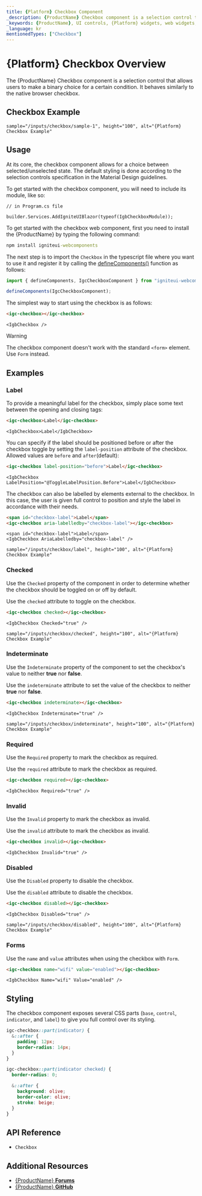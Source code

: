 ```yaml
---
title: {Platform} Checkbox Component
_description: {ProductName} Checkbox component is a selection control that allows users to make a binary choice for a certain condition.
_keywords: {ProductName}, UI controls, {Platform} widgets, web widgets, UI widgets, {Platform}, Native {Platform} Components Suite, Native {Platform} Controls, Native {Platform} Components Library, {Platform} Checkbox components, {Platform} Checkbox controls
_language: kr
mentionedTypes: ["Checkbox"]
---
```


# {Platform} Checkbox Overview

The {ProductName} Checkbox component is a selection control that allows users to make a binary choice for a certain condition. It behaves similarly to the native browser checkbox.

<div class="divider"></div>

## Checkbox Example

`sample="/inputs/checkbox/sample-1", height="100", alt="{Platform} Checkbox Example"`


<div class="divider--half"></div>

## Usage

At its core, the checkbox component allows for a choice between selected/unselected state. The default styling is done according to the selection controls specification in the Material Design guidelines.

<!-- Blazor -->

To get started with the checkbox component, you will need to include its module, like so:


```razor
// in Program.cs file

builder.Services.AddIgniteUIBlazor(typeof(IgbCheckboxModule));
```

<!-- end:Blazor>

<!-- WebComponents -->

To get started with the checkbox web component, first you need to install the {ProductName} by typing the following command:

```cmd
npm install igniteui-webcomponents
```

The next step is to import the `Checkbox` in the typescript file where you want to use it and register it by calling the [defineComponents()]({environment:wcApiUrl}/index.html#defineComponents) function as follows:

```ts
import { defineComponents, IgcCheckboxComponent } from "igniteui-webcomponents";

defineComponents(IgcCheckboxComponent);
```

<!-- end: WebComponents -->

The simplest way to start using the checkbox is as follows:

```html
<igc-checkbox></igc-checkbox>
```

```razor
<IgbCheckbox />
```

>[!WARNING]
> The checkbox component doesn't work with the standard `<form>` element. Use `Form` instead.


## Examples

### Label

To provide a meaningful label for the checkbox, simply place some text between the opening and closing tags:

```html
<igc-checkbox>Label</igc-checkbox>
```

```razor
<IgbCheckbox>Label</IgbCheckbox>
```

You can specify if the label should be positioned before or after the checkbox toggle by setting the `label-position` attribute of the checkbox. Allowed values are `before` and `after`(default):


```html
<igc-checkbox label-position="before">Label</igc-checkbox>
```

```razor
<IgbCheckbox LabelPosition="@ToggleLabelPosition.Before">Label</IgbCheckbox>
```

The checkbox can also be labelled by elements external to the checkbox. In this case, the user is given full control to position and style the label in accordance with their needs.

```html
<span id="checkbox-label">Label</span>
<igc-checkbox aria-labelledby="checkbox-label"></igc-checkbox>
```

```razor
<span id="checkbox-label">Label</span>
<IgbCheckbox AriaLabelledby="checkbox-label" />
```

`sample="/inputs/checkbox/label", height="100", alt="{Platform} Checkbox Example"`



### Checked

<!-- Blazor -->

Use the `Checked` property of the component in order to determine whether the checkbox should be toggled on or off by default.

<!-- end: Blazor -->

<!-- WebComponents -->

Use the `checked` attribute to toggle on the checkbox.

<!-- end: WebComponents -->

```html
<igc-checkbox checked></igc-checkbox>
```

```razor
<IgbCheckbox Checked="true" />
```

`sample="/inputs/checkbox/checked", height="100", alt="{Platform} Checkbox Example"`



### Indeterminate

<!-- Blazor -->

Use the `Indeterminate` property of the component to set the checkbox's value to neither **true** nor **false**.

<!-- end: Blazor -->

<!-- WebComponents -->

Use the `indeterminate` attribute to set the value of the checkbox to neither **true** nor **false**.

<!-- end: WebComponents -->

```html
<igc-checkbox indeterminate></igc-checkbox>
```

```razor
<IgbCheckbox Indeterminate="true" />
```

`sample="/inputs/checkbox/indeterminate", height="100", alt="{Platform} Checkbox Example"`



### Required

<!-- Blazor -->

Use the `Required` property to mark the checkbox as required.

<!-- end: Blazor -->

<!-- WebComponents -->

Use the `required` attribute to mark the checkbox as required.

<!-- end: WebComponents -->

```html
<igc-checkbox required></igc-checkbox>
```

```razor
<IgbCheckbox Required="true" />
```

### Invalid

<!-- Blazor -->

Use the `Invalid` property to mark the checkbox as invalid.

<!-- end: Blazor -->

<!-- WebComponents -->

Use the `invalid` attribute to mark the checkbox as invalid.

<!-- end: WebComponents -->

```html
<igc-checkbox invalid></igc-checkbox>
```

```razor
<IgbCheckbox Invalid="true" />
```

### Disabled

<!-- Blazor -->

Use the `Disabled` property to disable the checkbox.

<!-- end: Blazor -->

<!-- WebComponents -->

Use the `disabled` attribute to disable the checkbox.

<!-- end: WebComponents -->

```html
<igc-checkbox disabled></igc-checkbox>
```

```razor
<IgbCheckbox Disabled="true" />
```

`sample="/inputs/checkbox/disabled", height="100", alt="{Platform} Checkbox Example"`



### Forms

Use the `name` and `value` attributes when using the checkbox with `Form`.

```html
<igc-checkbox name="wifi" value="enabled"></igc-checkbox>
```

```razor
<IgbCheckbox Name="wifi" Value="enabled" />
```

## Styling

The checkbox component exposes several CSS parts (`base`, `control`, `indicator`, and `label`) to give you full control over its styling.

```css
igc-checkbox::part(indicator) {
  &::after {
    padding: 12px;
    border-radius: 14px;
  }
}

igc-checkbox::part(indicator checked) {
  border-radius: 0;

  &::after {
    background: olive;
    border-color: olive;
    stroke: beige;
  }
}
```

## API Reference

* `Checkbox`


## Additional Resources

* [{ProductName} **Forums**]({ForumsLink})
* [{ProductName} **GitHub**]({GithubLink})